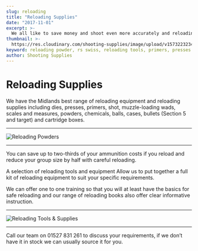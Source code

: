 ```yaml
---
slug: reloading
title: "Reloading Supplies"
date: "2017-11-01"
excerpt: >-
  We all like to save money and shoot even more accurately and reloading is the answer.
thumbnail: >-
  https://res.cloudinary.com/shooting-supplies/image/upload/v1573223234/shop/Reloading-Powders-On-Shelf.webp
keyword: reloading powder, rs swiss, reloading tools, primers, presses
author: Shooting Supplies
---
```


# **Reloading Supplies**

We have the Midlands best range of reloading equipment and reloading supplies including dies, presses, primers, shot, muzzle-loading wads, scales and measures, powders, chemicals, balls, cases, bullets (Section 5 and target) and cartridge boxes.

---

![Reloading Powders](https://res.cloudinary.com/shooting-supplies/image/upload/v1573223234/shop/Reloading-Powders-On-Shelf.webp)

---

You can save up to two-thirds of your ammunition costs if you reload and reduce your group size by half with careful reloading.

A selection of reloading tools and equipment
Allow us to put together a full kit of reloading equipment to suit your specific requirements.

We can offer one to one training so that you will at least have the basics for safe reloading and our range of reloading books also offer clear informative instruction.

---

![Reloading Tools & Supplies](https://res.cloudinary.com/shooting-supplies/image/upload/v1573223238/shop/Reloading-Supplies-In-Store.webp)

---

Call our team on 01527 831 261 to discuss your requirements, if we don’t have it in stock we can usually source it for you.
